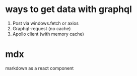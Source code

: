 # ways to get data with graphql

1. Post via windows.fetch or axios
2. Graphql-request (no cache)
3. Apollo client (with memory cache)

# mdx

markdown as a react component